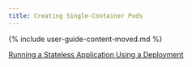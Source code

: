 ```yaml
---
title: Creating Single-Container Pods
---
```


{% include user-guide-content-moved.md %}

[Running a Stateless Application Using a Deployment](/docs/tutorials/stateless-application/run-stateless-application-deployment/)
